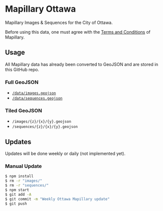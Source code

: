 # Mapillary Ottawa

Mapillary Images & Sequences for the City of Ottawa.

Before using this data, one must agree with the [Terms and Conditions](https://www.mapillary.com/terms) of Mapillary.

## Usage

All Mapillary data has already been converted to GeoJSON and are stored in this GitHub repo.

### Full GeoJSON

- [`/data/images.geojson`](https://github.com/osmottawa/mapillary-ottawa/blob/master/data/images.geojson)
- [`/data/sequences.geojson`](https://github.com/osmottawa/mapillary-ottawa/blob/master/data/sequences.geojson)

### Tiled GeoJSON

- `/images/{z}/{x}/{y}.geojson`
- `/sequences/{z}/{x}/{y}.geojson`

## Updates

Updates will be done weekly or daily (not implemented yet).

### Manual Update

```bash
$ npm install
$ rm -r "images/"
$ rm -r "sequences/"
$ npm start
$ git add -A
$ git commit -m "Weekly Ottawa Mapillary update"
$ git push
```